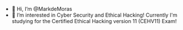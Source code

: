 - 👋 Hi, I’m @MarkdeMoras
- 👀 I’m interested in Cyber Security and Ethical Hacking!
Currently I'm studying for the Certified Ethical Hacking version 11 (CEHV11) Exam!
